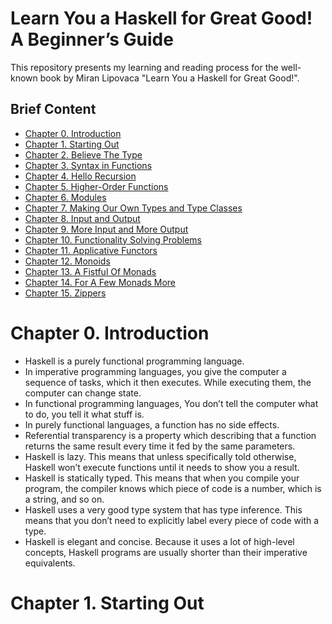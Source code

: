 
# Learn You a Haskell for Great Good! **A Beginner’s Guide**
This repository presents my learning and reading process for the well-known book by Miran Lipovaca  "Learn You a Haskell for Great Good!".
## Brief Content
- [Chapter 0. Introduction](#chapter-0-introduction)
- [Chapter 1. Starting Out](#Chapter-1-Starting-Out)
- [Chapter 2. Believe The Type](#chapter-2-believe-the-type)
- [Chapter 3. Syntax in Functions](#chapter-3-syntax-in-functions)
- [Chapter 4. Hello Recursion](#chapter-4-hello-recursion)
- [Chapter 5.  Higher-Order Functions](#chapter-5-higher-order-functions)
- [Chapter 6. Modules](#)
- [Chapter 7. Making Our Own Types and Type Classes](#)
- [Chapter 8. Input and Output](#)
- [Chapter 9. More Input and More Output](#)
- [Chapter 10. Functionality Solving Problems](#)
- [Chapter 11. Applicative Functors](#)
- [Chapter 12.  Monoids](#)
- [Chapter 13. A Fistful Of Monads](#)
- [Chapter 14. For A Few Monads More](#)
- [Chapter 15. Zippers](#)

# Chapter 0. Introduction
- Haskell is a purely functional programming language.
- In imperative programming languages, you give the computer a sequence of tasks, which it then executes. While executing them, the computer can change state.
- In functional programming languages, You don’t tell the computer what to do, you tell it what stuff is.
- In purely functional languages, a function has no side effects.
- Referential transparency is a property which describing that a function returns the same result every time it fed by the same parameters.
- Haskell is lazy. This means that unless specifically told otherwise, Haskell won’t execute functions until it needs to show you a result.
- Haskell is statically typed. This means that when you compile your program, the compiler knows which piece of code is a number, which is a string, and so on.
- Haskell uses a very good type system that has type inference. This means that you don’t need to explicitly label every piece of code with a type.
- Haskell is elegant and concise. Because it uses a lot of high-level concepts, Haskell programs are usually shorter than their imperative equivalents.
# Chapter 1. Starting Out

